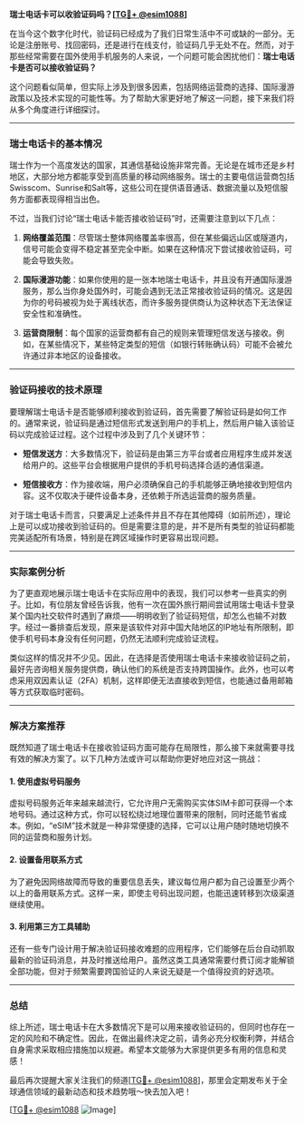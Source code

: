 **瑞士电话卡可以收验证码吗？[[TG💪+ @esim1088](https://t.me/s/esim1088)]**

在当今这个数字化时代，验证码已经成为了我们日常生活中不可或缺的一部分。无论是注册账号、找回密码，还是进行在线支付，验证码几乎无处不在。然而，对于那些经常需要在国外使用手机服务的人来说，一个问题可能会困扰他们：**瑞士电话卡是否可以接收验证码？**

这个问题看似简单，但实际上涉及到很多因素，包括网络运营商的选择、国际漫游政策以及技术实现的可能性等。为了帮助大家更好地了解这一问题，接下来我们将从多个角度进行详细探讨。

---

### 瑞士电话卡的基本情况

瑞士作为一个高度发达的国家，其通信基础设施非常完善。无论是在城市还是乡村地区，大部分地方都能享受到高质量的移动网络服务。瑞士的主要电信运营商包括Swisscom、Sunrise和Salt等，这些公司在提供语音通话、数据流量以及短信服务方面都表现得相当出色。

不过，当我们讨论“瑞士电话卡能否接收验证码”时，还需要注意到以下几点：

1. **网络覆盖范围**：尽管瑞士整体网络覆盖率很高，但在某些偏远山区或隧道内，信号可能会变得不稳定甚至完全中断。如果在这种情况下尝试接收验证码，可能会导致失败。
   
2. **国际漫游功能**：如果你使用的是一张本地瑞士电话卡，并且没有开通国际漫游服务，那么当你身处国外时，可能会遇到无法正常接收验证码的情况。这是因为你的号码被视为处于离线状态，而许多服务提供商认为这种状态下无法保证安全性和准确性。

3. **运营商限制**：每个国家的运营商都有自己的规则来管理短信发送与接收。例如，在某些情况下，某些特定类型的短信（如银行转账确认码）可能不会被允许通过非本地区的设备接收。

---

### 验证码接收的技术原理

要理解瑞士电话卡是否能够顺利接收到验证码，首先需要了解验证码是如何工作的。通常来说，验证码是通过短信形式发送到用户的手机上，然后用户输入该验证码以完成验证过程。这个过程中涉及到了几个关键环节：

- **短信发送方**：大多数情况下，验证码是由第三方平台或者应用程序生成并发送给用户的。这些平台会根据用户提供的手机号码选择合适的通信渠道。
  
- **短信接收方**：作为接收端，用户必须确保自己的手机能够正确地接收到短信内容。这不仅取决于硬件设备本身，还依赖于所选运营商的服务质量。

对于瑞士电话卡而言，只要满足上述条件并且不存在其他障碍（如前所述），理论上是可以成功接收到验证码的。但是需要注意的是，并不是所有类型的验证码都能完美适配所有场景，特别是在跨区域操作时更容易出现问题。

---

### 实际案例分析

为了更直观地展示瑞士电话卡在实际应用中的表现，我们可以参考一些真实的例子。比如，有位朋友曾经告诉我，他有一次在国外旅行期间尝试用瑞士电话卡登录某个国内社交软件时遇到了麻烦——明明收到了验证码短信，却怎么也输不对数字。经过一番排查后发现，原来是该软件对非中国大陆地区的IP地址有所限制，即使手机号码本身没有任何问题，仍然无法顺利完成验证流程。

类似这样的情况并不少见。因此，在选择是否使用瑞士电话卡来接收验证码之前，最好先咨询相关服务提供商，确认他们的系统是否支持跨国操作。此外，也可以考虑采用双因素认证（2FA）机制，这样即便无法直接收到短信，也能通过备用邮箱等方式获取临时密码。

---

### 解决方案推荐

既然知道了瑞士电话卡在接收验证码方面可能存在局限性，那么接下来就需要寻找有效的解决方案了。以下几种方法或许可以帮助你更好地应对这一挑战：

#### 1. 使用虚拟号码服务
虚拟号码服务近年来越来越流行，它允许用户无需购买实体SIM卡即可获得一个本地号码。通过这种方式，你可以轻松绕过地理位置带来的限制，同时还能节省成本。例如，“eSIM”技术就是一种非常便捷的选择，它可以让用户随时随地切换不同的运营商和服务计划。

#### 2. 设置备用联系方式
为了避免因网络故障而导致的重要信息丢失，建议每位用户都为自己设置至少两个以上的备用联系方式。这样一来，即使主号码出现问题，也能迅速转移到次级渠道继续使用。

#### 3. 利用第三方工具辅助
还有一些专门设计用于解决验证码接收难题的应用程序，它们能够在后台自动抓取最新的验证码消息，并及时推送给用户。虽然这类工具通常需要付费订阅才能解锁全部功能，但对于频繁需要跨国验证的人来说无疑是一个值得投资的好选项。

---

### 总结

综上所述，瑞士电话卡在大多数情况下是可以用来接收验证码的，但同时也存在一定的风险和不确定性。因此，在做出最终决定之前，请务必充分权衡利弊，并结合自身需求采取相应措施加以规避。希望本文能够为大家提供更多有用的信息和灵感！

最后再次提醒大家关注我们的频道[[TG💪+ @esim1088](https://t.me/s/esim1088)]，那里会定期发布关于全球通信领域的最新动态和技术趋势哦～快去加入吧！

[[TG💪+ @esim1088](https://t.me/s/esim1088) ![Image](https://i.postimg.cc/4NQfJmqS/Snipaste-2025-05-13-00-14-12.png)]